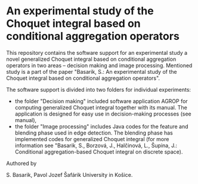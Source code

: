 # An experimental study of the Choquet integral based on conditional aggregation operators

This repository contains the software support for an experimental study a novel generalized Choquet integral based on conditional aggregation operators in two areas – decision making and image processing.
Mentioned study is a part of the paper "Basarik, S.: An experimental study of the Choquet integral based on conditional aggregation operators".

The software support is divided into two folders for individual experiments:
- the folder "Decision making" included software application AGROP for computing generalized Choquet integral together with its manual. The application is designed for easy use in decision-making processes (see manual),
- the folder "Image processing" includes Java codes for the feature and blending phase used in edge detection. The blending phase has implemented codes for generalized Choquet integral (for more information see "Basarik, S., Borzová, J., Halčinová, L., Šupina, J.: Conditional aggregation-based Choquet integral on discrete space).

Authored by

S. Basarik, Pavol Jozef Šafárik University in Košice.
